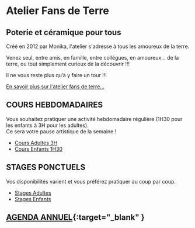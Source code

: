 # Atelier Fans de Terre  
## Poterie et céramique pour tous

Créé en 2012 par Monika, l'atelier s'adresse à tous les amoureux de la terre.  

Venez seul, entre amis, en famille, entre collègues, en amoureux… de la terre, ou tout simplement curieux de la découvrir !!! 

Il ne vous reste plus qu’à y faire un tour !!!  


[En savoir plus sur l'atelier fans de terre...](atelier)  



## COURS HEBDOMADAIRES  
Vous souhaitez pratiquer une activité hebdomadaire régulière (1H30 pour les enfants à 3H pour les adultes).  
Ce sera votre pause artistique de la semaine ! 
  - [Cours Adultes 3H](cours_adultes)
  - [Cours Enfants 1H30](cours_enfants)  

## STAGES PONCTUELS 
Vos disponibilités varient et vous préférez pratiquer au coup par coup.  
  - [Stages Adultes](stages_adultes)
  - [Stages Enfants](stages_enfants)


## [AGENDA ANNUEL](https://www.helloasso.com/associations/fans-de-terre){:target="_blank" }  


